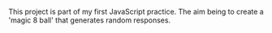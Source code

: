 This project is part of my first JavaScript practice. The aim being to create a 'magic 8 ball' that generates random responses.
